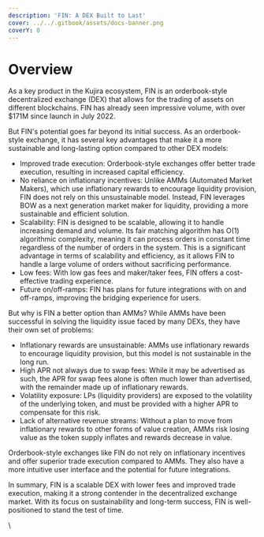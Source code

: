 ```yaml
---
description: 'FIN: A DEX Built to Last'
cover: ../../.gitbook/assets/docs-banner.png
coverY: 0
---
```


# Overview

As a key product in the Kujira ecosystem, FIN is an orderbook-style decentralized exchange (DEX) that allows for the trading of assets on different blockchains. FIN has already seen impressive volume, with over $171M since launch in July 2022.

But FIN's potential goes far beyond its initial success. As an orderbook-style exchange, it has several key advantages that make it a more sustainable and long-lasting option compared to other DEX models:

* Improved trade execution: Orderbook-style exchanges offer better trade execution, resulting in increased capital efficiency.
* No reliance on inflationary incentives: Unlike AMMs (Automated Market Makers), which use inflationary rewards to encourage liquidity provision, FIN does not rely on this unsustainable model. Instead, FIN leverages BOW as a next generation market maker for liquidity, providing a more sustainable and efficient solution.
* Scalability: FIN is designed to be scalable, allowing it to handle increasing demand and volume. Its fair matching algorithm has O(1) algorithmic complexity, meaning it can process orders in constant time regardless of the number of orders in the system. This is a significant advantage in terms of scalability and efficiency, as it allows FIN to handle a large volume of orders without sacrificing performance.
* Low fees: With low gas fees and maker/taker fees, FIN offers a cost-effective trading experience.
* Future on/off-ramps: FIN has plans for future integrations with on and off-ramps, improving the bridging experience for users.

But why is FIN a better option than AMMs? While AMMs have been successful in solving the liquidity issue faced by many DEXs, they have their own set of problems:

* Inflationary rewards are unsustainable: AMMs use inflationary rewards to encourage liquidity provision, but this model is not sustainable in the long run.
* High APR not always due to swap fees: While it may be advertised as such, the APR for swap fees alone is often much lower than advertised, with the remainder made up of inflationary rewards.
* Volatility exposure: LPs (liquidity providers) are exposed to the volatility of the underlying token, and must be provided with a higher APR to compensate for this risk.
* Lack of alternative revenue streams: Without a plan to move from inflationary rewards to other forms of value creation, AMMs risk losing value as the token supply inflates and rewards decrease in value.

Orderbook-style exchanges like FIN do not rely on inflationary incentives and offer superior trade execution compared to AMMs. They also have a more intuitive user interface and the potential for future integrations.

In summary, FIN is a scalable DEX with lower fees and improved trade execution, making it a strong contender in the decentralized exchange market. With its focus on sustainability and long-term success, FIN is well-positioned to stand the test of time.

\

